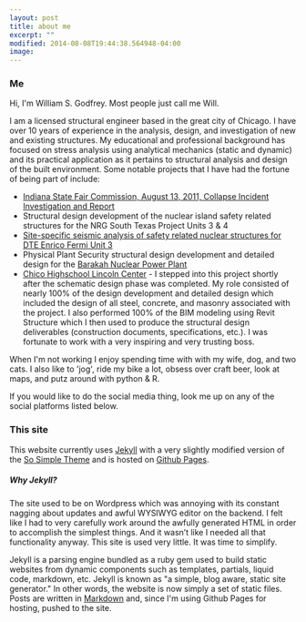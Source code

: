 ```yaml
---
layout: post
title: about me
excerpt: ""
modified: 2014-08-08T19:44:38.564948-04:00
image:
---
```


### Me

Hi, I'm William S. Godfrey. Most people just call me Will.

I am a licensed structural engineer based in the great city of Chicago. I have over 10 years of experience in the analysis, design, and investigation of new and existing structures. My educational and professional background has focused on stress analysis using analytical mechanics (static and dynamic) and its practical application as it pertains to structural analysis and design of the built environment. Some notable projects that I have had the fortune of being part of include:  

 * [Indiana State Fair Commission, August 13, 2011, Collapse Incident Investigation and Report](http://www.thorntontomasetti.com/projects/indiana_state_fair_commission_collapse_incident/)
 * Structural design development of the nuclear island safety related structures for the NRG South Texas Project Units 3 & 4
 * [Site-specific seismic analysis of safety related nuclear structures for DTE Enrico Fermi Unit 3](http://www.sargentlundy.com/projects/enrico-fermi-u3-project/)
 * Physical Plant Security structural design development and detailed design for the [Barakah Nuclear Power Plant](https://en.wikipedia.org/wiki/Barakah_nuclear_power_plant)
 * [Chico Highschool Lincoln Center](http://www.skwarchitects.com/portfolio/education/chico-high-school-cafeteria-field-house) - I stepped into this project shortly after the schematic design phase was completed. My role consisted of nearly 100% of the design development and detailed design which included the design of all steel, concrete, and masonry associated with the project. I also performed 100% of the BIM modeling using Revit Structure which I then used to produce the structural design deliverables (construction documents, specifications, etc.). I was fortunate to work with a very inspiring and very trusting boss.

When I'm not working I enjoy spending time with with my wife, dog, and two cats. I also like to 'jog', ride my bike a lot, obsess over craft beer, look at maps, and putz around with python & R.

If you would like to do the social media thing, look me up on any of the social platforms listed below.

### This site

This website currently uses [Jekyll](https://jekyllrb.com/) with a very slightly modified version of the [So Simple Theme](https://github.com/mmistakes/so-simple-theme) and is hosted on [Github Pages](https://pages.github.com/).

##### Why Jekyll?

The site used to be on Wordpress which was annoying with its constant nagging about updates and awful WYSIWYG editor on the backend. I felt like I had to very carefully work around the awfully generated HTML in order to accomplish the simplest things. And it wasn’t like I needed all that functionality anyway. This site is used very little. It was time to simplify.

Jekyll is a parsing engine bundled as a ruby gem used to build static websites from dynamic components such as templates, partials, liquid code, markdown, etc. Jekyll is known as "a simple, blog aware, static site generator." In other words, the website is now simply a set of static files. Posts are written in [Markdown](https://en.wikipedia.org/wiki/Markdown) and, since I'm using Github Pages for hosting, pushed to the site.
